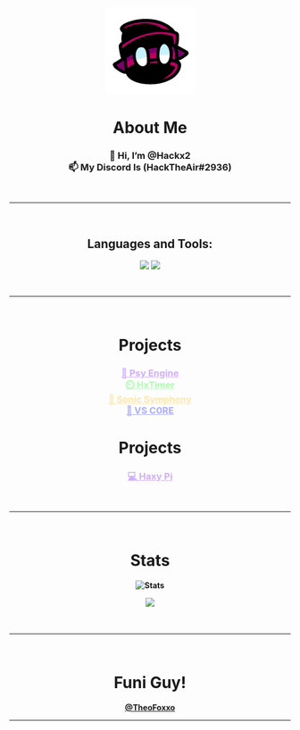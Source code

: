 <div align="center" style="font-weight: bold">

<!-- ![Icon](https://avatars.githubusercontent.com/u/80620538?s=400&u=6b1ad2f1c6cd7947732f54c45b557182ffcfb599&v=4) -->
![Icon](public/invis.png)
# About Me
<h3>
👋 Hi, I’m @Hackx2<br/>
📫 My Discord Is <strong>(HackTheAir#2936)<strong> <br/>
</h3>

<br/>
<hr />
<br/>
  
## Languages and Tools:
<p>
  <img src='https://skillicons.dev/icons?i=haxe,typescript,javascript,vscode,python'/>
  <img src='https://skillicons.dev/icons?i=lua,haxeflixel,vue,react,nextjs'/>
</p>
<br/>
<hr />
<br/>
  
# Projects
  <h3> 
    <a style="color: #D0ADFF;" href="https://github.com/Hackx2/FNF-PsyEngine">🔮 Psy Engine</a><br/>
    <a style="color: #ACFFAE;" href="https://github.com/Hackx2/HxTimer">⏲️ HxTimer</a><br/>
    <a style="color: #FFE6AC;" href="https://github.com/Hackx2/FNF-Sonic-Symphony">🦔 Sonic Symphony</a><br/>
    <a style="color: #ACACFF;" href="https://github.com/Hackx2/VS-C0RE">💍 VS C0RE</a><br/>
  </h3>
  

# Projects
  <h3> 
    <a style="color: #D0ADFF;" href="https://github.com/Hackx2/HaxyPi">💻 Haxy Pi</a><br/>
  </h3>


<br/>
<hr />
<br/>

# Stats
![Stats](https://github-readme-stats.vercel.app/api?username=Hackx2&show_icons=true&theme=radical&count_private=true)
  
![](https://komarev.com/ghpvc/?username=Hackx2&color=7038ff)
  
<br/>
<hr />
<br/>
  
# Funi Guy!
[@TheoFoxxo](https://github.com/TheoFoxxo)  
</div>
<hr />
<!---
Hackx2/Hackx2 is a ✨ special ✨ repository because its `README.md` (this file) appears on your GitHub profile.
You can click the Preview link to take a look at your changes.
--->


<!---yea hi all hehehhehehehehehhehehehehheheehehheh ehehehe
ayo
UwU
OwO

Funfact i am not gonna change this 

08/07/2022 Its still here
09/07/2022 Still here
04/08/2022 still here LOL
--->
